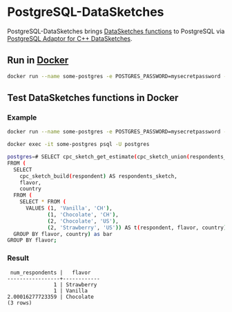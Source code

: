 # PostgreSQL-DataSketches
PostgreSQL-DataSketches brings [DataSketches functions](https://datasketches.apache.org/) to PostgreSQL via [PostgreSQL Adaptor for C++ DataSketches](https://github.com/apache/incubator-datasketches-postgresql).

## Run in [Docker](https://hub.docker.com/r/study/postgresql-datasketches)
```bash
docker run --name some-postgres -e POSTGRES_PASSWORD=mysecretpassword -d study/postgresql-datasketches
```



## Test DataSketches functions in Docker

### Example
```bash
docker run --name some-postgres -e POSTGRES_PASSWORD=mysecretpassword -d study/postgresql-datasketches

docker exec -it some-postgres psql -U postgres

postgres=# SELECT cpc_sketch_get_estimate(cpc_sketch_union(respondents_sketch)) AS num_respondents, flavor
FROM (
  SELECT
    cpc_sketch_build(respondent) AS respondents_sketch,
    flavor,
    country
  FROM (
    SELECT * FROM (
      VALUES (1, 'Vanilla', 'CH'),
             (1, 'Chocolate', 'CH'),
             (2, 'Chocolate', 'US'),
             (2, 'Strawberry', 'US')) AS t(respondent, flavor, country)) as foo
  GROUP BY flavor, country) as bar
GROUP BY flavor;
```


### Result

```
 num_respondents |   flavor   
-----------------+------------
               1 | Strawberry
               1 | Vanilla
2.00016277723359 | Chocolate
(3 rows)
```
